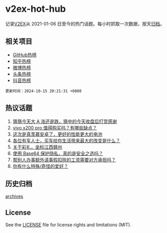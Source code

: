 # v2ex-hot-hub

 记录[V2EX](https://www.v2ex.com/)从 2021-01-06 日至今的热门话题。每小时抓取一次数据，按天[归档](archives)。
 
 ## 相关项目

- [GitHub热榜](https://github.com/lonnyzhang423/github-hot-hub)
- [知乎热榜](https://github.com/lonnyzhang423/zhihu-hot-hub)
- [微博热榜](https://github.com/lonnyzhang423/weibo-hot-hub)
- [头条热榜](https://github.com/lonnyzhang423/toutiao-hot-hub)
- [抖音热榜](https://github.com/lonnyzhang423/douyin-hot-hub)


 `更新时间：2024-10-15 20:21:31 +0800`

## 热议话题

1. [猜猜今天大 A 涨还是跌，猜中的今天收盘后打赏感谢](https://www.v2ex.com/t/1080305)
1. [vivo x200 pro 值得购买吗？有哪些缺点？](https://www.v2ex.com/t/1080324)
1. [这次是真羡慕安卓了，更好的性能更大的电池](https://www.v2ex.com/t/1080262)
1. [各位有车人士，买车给你生活带来最大的改变是什么？](https://www.v2ex.com/t/1080467)
1. [关于彩礼，坐标江西赣州](https://www.v2ex.com/t/1080514)
1. [使用 Base64 保护隐私，真的是安全之选吗？](https://www.v2ex.com/t/1080435)
1. [帮别人办事额外请事假扣除的工资需要对方承担吗？](https://www.v2ex.com/t/1080291)
1. [你有什么特殊/奇怪的爱好？](https://www.v2ex.com/t/1080471)

## 历史归档

[archives](archives)

## License

See the [LICENSE](LICENSE) file for license rights and limitations (MIT).

